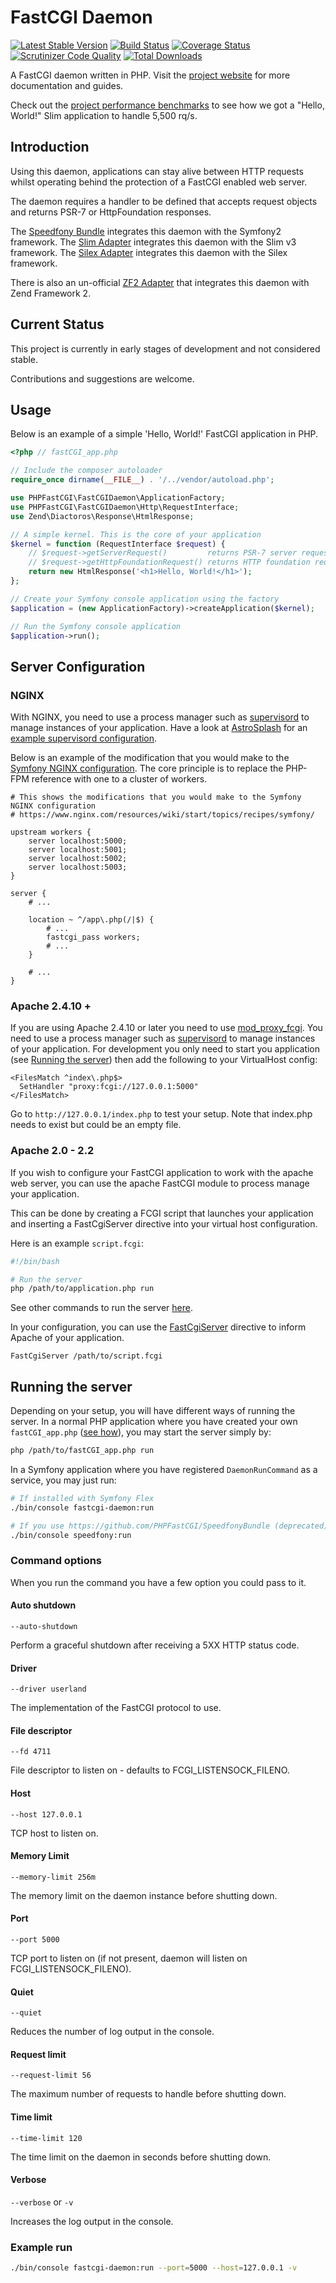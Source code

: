 # FastCGI Daemon

[![Latest Stable Version](https://poser.pugx.org/phpfastcgi/fastcgi-daemon/v/stable)](https://packagist.org/packages/phpfastcgi/fastcgi-daemon)
[![Build Status](https://travis-ci.org/PHPFastCGI/FastCGIDaemon.svg?branch=master)](https://travis-ci.org/PHPFastCGI/FastCGIDaemon)
[![Coverage Status](https://coveralls.io/repos/PHPFastCGI/FastCGIDaemon/badge.svg?branch=master)](https://coveralls.io/r/PHPFastCGI/FastCGIDaemon?branch=master)
[![Scrutinizer Code Quality](https://scrutinizer-ci.com/g/PHPFastCGI/FastCGIDaemon/badges/quality-score.png?b=master)](https://scrutinizer-ci.com/g/PHPFastCGI/FastCGIDaemon/?branch=master)
[![Total Downloads](https://poser.pugx.org/phpfastcgi/fastcgi-daemon/downloads)](https://packagist.org/packages/phpfastcgi/fastcgi-daemon)

A FastCGI daemon written in PHP. Visit the [project website](http://phpfastcgi.github.io/) for more documentation and guides.

Check out the [project performance benchmarks](http://phpfastcgi.github.io/general/2015/08/24/phpfastcgi-benchmarks-symfony-silex-slim.html) to see how we got a "Hello, World!" Slim application to handle 5,500 rq/s.

## Introduction

Using this daemon, applications can stay alive between HTTP requests whilst operating behind the protection of a FastCGI enabled web server.

The daemon requires a handler to be defined that accepts request objects and returns PSR-7 or HttpFoundation responses.

The [Speedfony Bundle](https://github.com/PHPFastCGI/SpeedfonyBundle) integrates this daemon with the Symfony2 framework.
The [Slim Adapter](https://github.com/PHPFastCGI/SlimAdapter) integrates this daemon with the Slim v3 framework.
The [Silex Adapter](https://github.com/PHPFastCGI/SilexAdapter) integrates this daemon with the Silex framework.

There is also an un-official [ZF2 Adapter](https://github.com/Okeanrst/FastCGIZF2Adapter) that integrates this daemon with Zend Framework 2.

## Current Status

This project is currently in early stages of development and not considered stable.

Contributions and suggestions are welcome.

## Usage

Below is an example of a simple 'Hello, World!' FastCGI application in PHP.

```php
<?php // fastCGI_app.php

// Include the composer autoloader
require_once dirname(__FILE__) . '/../vendor/autoload.php';

use PHPFastCGI\FastCGIDaemon\ApplicationFactory;
use PHPFastCGI\FastCGIDaemon\Http\RequestInterface;
use Zend\Diactoros\Response\HtmlResponse;

// A simple kernel. This is the core of your application
$kernel = function (RequestInterface $request) {
    // $request->getServerRequest()         returns PSR-7 server request object
    // $request->getHttpFoundationRequest() returns HTTP foundation request object
    return new HtmlResponse('<h1>Hello, World!</h1>');
};

// Create your Symfony console application using the factory
$application = (new ApplicationFactory)->createApplication($kernel);

// Run the Symfony console application
$application->run();
```

## Server Configuration

### NGINX

With NGINX, you need to use a process manager such as [supervisord](http://supervisord.org/)
to manage instances of your application. Have a look at [AstroSplash](http://astrosplash.com/)
for an [example supervisord configuration](https://github.com/AndrewCarterUK/AstroSplash/blob/master/supervisord.conf).

Below is an example of the modification that you would make to the 
[Symfony NGINX configuration](https://www.nginx.com/resources/wiki/start/topics/recipes/symfony/). 
The core principle is to replace the PHP-FPM reference with one to a cluster of 
workers.

```nginx
# This shows the modifications that you would make to the Symfony NGINX configuration
# https://www.nginx.com/resources/wiki/start/topics/recipes/symfony/

upstream workers {
    server localhost:5000;
    server localhost:5001;
    server localhost:5002;
    server localhost:5003;
}

server {
    # ...

    location ~ ^/app\.php(/|$) {
        # ...
        fastcgi_pass workers;
        # ...
    }

    # ...
}
```
### Apache 2.4.10 + 

If you are using Apache 2.4.10 or later you need to use [mod_proxy_fcgi](https://httpd.apache.org/docs/2.4/mod/mod_proxy_fcgi.html). 
You need to use a process manager such as [supervisord](http://supervisord.org/) to manage instances of your application.
For development you only need to start you application (see [Running the server](#running-the-server))  then add the 
following to your VirtualHost config: 

```
<FilesMatch ^index\.php$>
  SetHandler "proxy:fcgi://127.0.0.1:5000"
</FilesMatch>
```

Go to `http://127.0.0.1/index.php` to test your setup. Note that index.php needs 
to exist but could be an empty file.   


### Apache 2.0 - 2.2

If you wish to configure your FastCGI application to work with the apache web server, 
you can use the apache FastCGI module to process manage your application.

This can be done by creating a FCGI script that launches your application and inserting 
a FastCgiServer directive into your virtual host configuration.

Here is an example `script.fcgi`:

```sh
#!/bin/bash

# Run the server
php /path/to/application.php run
```

See other commands to run the server [here](#running-the-server).


In your configuration, you can use the [FastCgiServer](https://web.archive.org/web/20150913190020/http://www.fastcgi.com/mod_fastcgi/docs/mod_fastcgi.html#FastCgiServer) 
directive to inform Apache of your application.

```
FastCgiServer /path/to/script.fcgi
```

## Running the server

Depending on your setup, you will have different ways of running the server. In
a normal PHP application where you have created your own `fastCGI_app.php` ([see how](#usage)),
you may start the server simply by: 

```bash
php /path/to/fastCGI_app.php run
```

In a Symfony application where you have registered `DaemonRunCommand` as a service, 
you may just run: 

```bash
# If installed with Symfony Flex
./bin/console fastcgi-daemon:run

# If you use https://github.com/PHPFastCGI/SpeedfonyBundle (deprecated)
./bin/console speedfony:run 
```

### Command options

When you run the command you have a few option you could pass to it. 

#### Auto shutdown

`--auto-shutdown` 

Perform a graceful shutdown after receiving a 5XX HTTP status code.

#### Driver

`--driver userland` 

The implementation of the FastCGI protocol to use.

#### File descriptor

`--fd 4711` 

File descriptor to listen on - defaults to FCGI_LISTENSOCK_FILENO.

#### Host

`--host 127.0.0.1` 

TCP host to listen on.

#### Memory Limit

`--memory-limit 256m` 

The memory limit on the daemon instance before shutting down.

#### Port

`--port 5000` 

TCP port to listen on (if not present, daemon will listen on FCGI_LISTENSOCK_FILENO).

#### Quiet

`--quiet` 

Reduces the number of log output in the console. 

#### Request limit

`--request-limit 56` 

The maximum number of requests to handle before shutting down.

#### Time limit

`--time-limit 120` 

The time limit on the daemon in seconds before shutting down.

#### Verbose

`--verbose` or `-v`

Increases the log output in the console. 

### Example run

```bash
./bin/console fastcgi-daemon:run --port=5000 --host=127.0.0.1 -v
```
